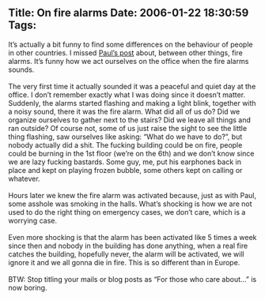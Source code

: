 Title: On fire alarms
Date: 2006-01-22 18:30:59
Tags: 
---
It&#8217;s actually a bit funny to find some differences on the behaviour of people in other countries. I missed <a href="http://paul.luon.net/journal/life/edinburgh/ShortHoliday.html">Paul&#8217;s post</a> about, between other things, fire alarms. It&#8217;s funny how we act ourselves on the office when the fire alarms sounds.<br/><br/> The very first time it actually sounded it was a peaceful and quiet day at the office. I don&#8217;t remember exactly what I was doing since it doesn&#8217;t matter. Suddenly, the alarms started flashing and making a light blink, together with a noisy sound, there it was the fire alarm. What did all of us do? Did we organize ourselves to gather next to the stairs? Did we leave all things and ran outside? Of course not, some of us just raise the sight to see the little thing flashing, saw ourselves like asking: &#8220;What do we have to do?&#8221;, but nobody actually did a shit. The fucking building could be on fire, people could be burning in the 1st floor (we&#8217;re on the 6th) and we don&#8217;t know since we are lazy fucking bastards. Some guy, me, put his earphones back in place and kept on playing frozen bubble, some others kept on calling or whatever.<br/><br/> Hours later we knew the fire alarm was activated because, just as with Paul, some asshole was smoking in the halls. What&#8217;s shocking is how we are not used to do the right thing on emergency cases, we don&#8217;t care, which is a worrying case.<br/><br/> Even more shocking is that the alarm has been activated like 5 times a week since then and nobody in the building has done anything, when a real fire catches the building, hopefully never, the alarm will be activated, we will ignore it and we all gonna die in fire. This is so different than in Europe.<br/><br/>BTW: Stop titling your mails or blog posts as &#8220;For those who care about&#8230;&#8221; is now boring.<br/><br/><br/><br/>

